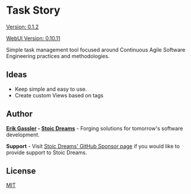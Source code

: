 # Task Story

[Version: 0.1.2](https://github.com/StoicDreams/TaskStory)

[WebUI Version: 0.10.11](https://github.com/StoicDreams/WebUI)

Simple task management tool focused around Continuous Agile Software Engineering practices and methodologies.

## Ideas

* Keep simple and easy to use.
* Create custom Views based on tags

## Author

**[Erik Gassler](https://www.erikgassler.com) - [Stoic Dreams](https://www.stoicdreams.com)** - Forging solutions for tomorrow's software development.

**Support** - Visit [Stoic Dreams' GitHub Sponsor page](https://github.com/sponsors/StoicDreams) if you would like to provide support to Stoic Dreams.

## License

[MIT](LICENSE)
